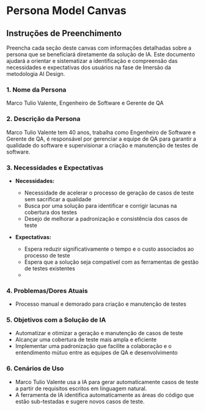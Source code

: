 # Persona Model Canvas

## Instruções de Preenchimento

Preencha cada seção deste canvas com informações detalhadas sobre a persona que se beneficiará diretamente da solução de IA. Este documento ajudará a orientar e sistematizar a identificação e compreensão das necessidades e expectativas dos usuários na fase de Imersão da metodologia AI Design.

### 1. Nome da Persona
Marco Tulio Valente, Engenheiro de Software e Gerente de QA

### 2. Descrição da Persona
Marco Tulio Valente tem 40 anos, trabalha como Engenheiro de Software e Gerente de QA, é responsável por gerenciar a equipe de QA para garantir a qualidade do software e supervisionar a criação e manutenção de testes de software. 


### 3. Necessidades e Expectativas
- **Necessidades:**
  - Necessidade de acelerar o processo de geração de casos de teste sem sacrificar a qualidade
  - Busca por uma solução para identificar e corrigir lacunas na cobertura dos testes
  - Desejo de melhorar a padronização e consistência dos casos de teste


- **Expectativas:**
  - Espera reduzir significativamente o tempo e o custo associados ao processo de teste
  - Espera que a solução seja compatível com as ferramentas de gestão de testes existentes
  - 


### 4. Problemas/Dores Atuais
- Processo manual e demorado para criação e manutenção de testes



### 5. Objetivos com a Solução de IA
- Automatizar e otimizar a geração e manutenção de casos de teste
- Alcançar uma cobertura de teste mais ampla e eficiente
- Implementar uma padronização que facilite a colaboração e o entendimento mútuo entre as equipes de QA e desenvolvimento


### 6. Cenários de Uso
- Marco Tulio Valente usa a IA para gerar automaticamente casos de teste a partir de requisitos escritos em linguagem natural.
- A ferramenta de IA identifica automaticamente as áreas do código que estão sub-testadas e sugere novos casos de teste.

